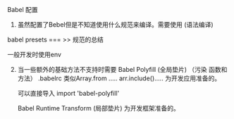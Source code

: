 Babel 配置

1. 虽然配置了Bebel但是不知道使用什么规范来编译。需要使用      (语法编译)

babel presets === >> 规范的总结 

一般开发时使用env

2.  当一些额外的基础方法不支持时需要 Babel Polyfill (全局垫片)       （污染 函数和方法）   .babelrc
    类似Array.from .....  arr.include().....     为开发应用准备的。    

    可以直接导入  import 'babel-polyfill'   

    Babel Runtime Transform  (局部垫片) 
    为开发框架准备的。